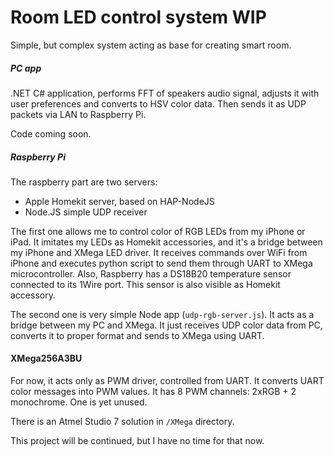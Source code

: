 # Room LED control system WIP
Simple, but complex system acting as base for creating smart room.

##### PC app
.NET C# application, performs FFT of speakers audio signal, adjusts it with user preferences and converts to HSV color data. Then sends it as UDP packets via LAN to Raspberry Pi.

Code coming soon.

##### Raspberry Pi
The raspberry part are two servers:
- Apple Homekit server, based on HAP-NodeJS
- Node.JS simple UDP receiver

The first one allows me to control color of RGB LEDs from my iPhone or iPad. It imitates my LEDs as Homekit accessories, and it's a bridge between my iPhone and XMega LED driver. It receives commands over WiFi from iPhone and executes python script to send them through UART to XMega microcontroller.
Also, Raspberry has a DS18B20 temperature sensor connected to its 1Wire port. This sensor is also visible as Homekit accessory.

The second one is very simple Node app (`udp-rgb-server.js`). It acts as a bridge between my PC and XMega. It just receives UDP color data from PC, converts it to proper format and sends to XMega using UART.

#### XMega256A3BU
For now, it acts only as PWM driver, controlled from UART. It converts UART color messages into PWM values. It has 8 PWM channels: 2xRGB + 2 monochrome. One is yet unused.

There is an Atmel Studio 7 solution in `/XMega` directory.

This project will be continued, but I have no time for that now.